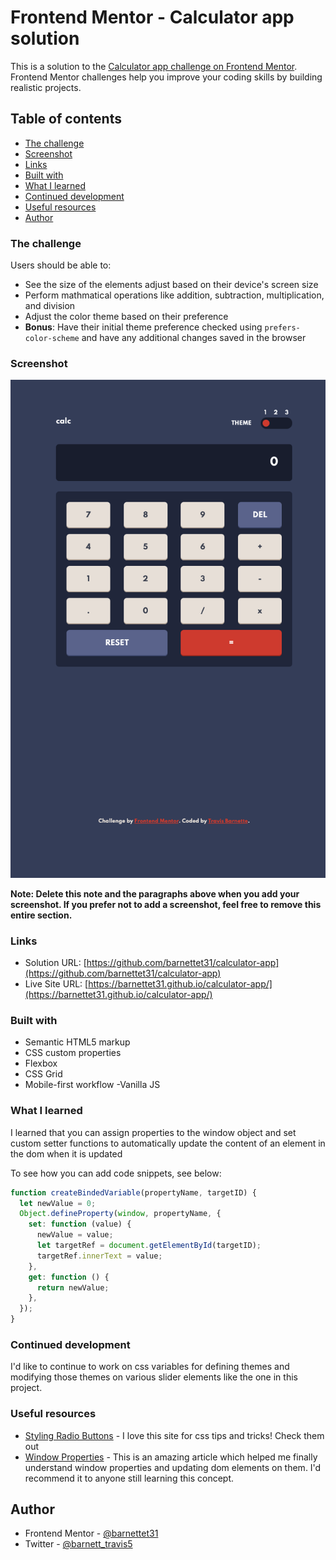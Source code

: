 # Frontend Mentor - Calculator app solution

This is a solution to the [Calculator app challenge on Frontend Mentor](https://www.frontendmentor.io/challenges/calculator-app-9lteq5N29). Frontend Mentor challenges help you improve your coding skills by building realistic projects.

## Table of contents

- [The challenge](#the-challenge)
- [Screenshot](#screenshot)
- [Links](#links)
- [Built with](#built-with)
- [What I learned](#what-i-learned)
- [Continued development](#continued-development)
- [Useful resources](#useful-resources)
- [Author](#author)

### The challenge

Users should be able to:

- See the size of the elements adjust based on their device's screen size
- Perform mathmatical operations like addition, subtraction, multiplication, and division
- Adjust the color theme based on their preference
- **Bonus**: Have their initial theme preference checked using `prefers-color-scheme` and have any additional changes saved in the browser

### Screenshot

![](./screenshot.png)

**Note: Delete this note and the paragraphs above when you add your screenshot. If you prefer not to add a screenshot, feel free to remove this entire section.**

### Links

- Solution URL: [https://github.com/barnettet31/calculator-app](https://github.com/barnettet31/calculator-app)
- Live Site URL: [https://barnettet31.github.io/calculator-app/](https://barnettet31.github.io/calculator-app/)

### Built with

- Semantic HTML5 markup
- CSS custom properties
- Flexbox
- CSS Grid
- Mobile-first workflow
  -Vanilla JS

### What I learned

I learned that you can assign properties to the window object and set custom setter functions to automatically update the content of an element in the dom when it is updated

To see how you can add code snippets, see below:

```js
function createBindedVariable(propertyName, targetID) {
  let newValue = 0;
  Object.defineProperty(window, propertyName, {
    set: function (value) {
      newValue = value;
      let targetRef = document.getElementById(targetID);
      targetRef.innerText = value;
    },
    get: function () {
      return newValue;
    },
  });
}
```

### Continued development

I'd like to continue to work on css variables for defining themes and modifying those themes on various slider elements like the one in this project.

### Useful resources

- [Styling Radio Buttons](https://css-tricks.com/zero-trickery-custom-radios-and-checkboxes/) - I love this site for css tips and tricks! Check them out
- [Window Properties](https://blog.bitsrc.io/demystifying-react-create-one-way-data-binding-with-vanilla-js-cd49b70ec75) - This is an amazing article which helped me finally understand window properties and updating dom elements on them. I'd recommend it to anyone still learning this concept.

## Author

- Frontend Mentor - [@barnettet31](https://www.frontendmentor.io/profile/barnettet31)
- Twitter - [@barnett_travis5](https://twitter.com/barnett_travis5)
